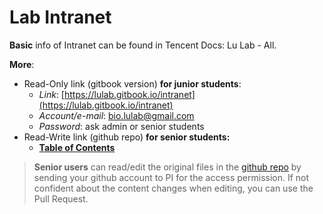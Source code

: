 # Lab Intranet

**Basic** info of Intranet can be found in Tencent Docs: Lu Lab - All.

**More**:

* Read-Only link (gitbook version) **for junior students**:
  * _Link_: [https://lulab.gitbook.io/intranet](https://lulab.gitbook.io/intranet)
  * _Account/e-mail_:  bio.lulab@gmail.com
  * _Password_: ask admin or senior students
* Read-Write link (github repo) **for senior students:**
  * [**Table of Contents**](https://github.com/lulab/intranet/blob/master/SUMMARY.md)

> **Senior users** can read/edit the original files in the [github repo](https://github.com/lulab/intranet) by sending your github account to PI for the access permission. If not confident about the content changes when editing, you can use the Pull Request.
